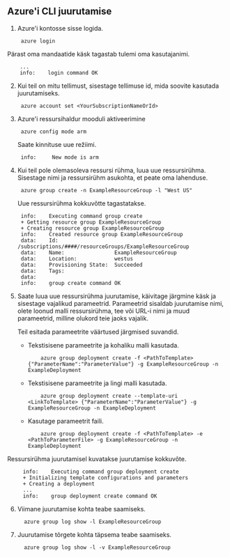 ## <a name="how-to-deploy-with-azure-cli"></a>Azure'i CLI juurutamise

1. Azure'i kontosse sisse logida.

        azure login

  Pärast oma mandaatide käsk tagastab tulemi oma kasutajanimi.

        ...
        info:    login command OK

2. Kui teil on mitu tellimust, sisestage tellimuse id, mida soovite kasutada juurutamiseks.

        azure account set <YourSubscriptionNameOrId>

3. Azure'i ressursihaldur mooduli aktiveerimine

        azure config mode arm

   Saate kinnituse uue režiimi.

        info:     New mode is arm

4. Kui teil pole olemasoleva ressursi rühma, luua uue ressursirühma. Sisestage nimi ja ressursirühm asukohta, et peate oma lahenduse.

        azure group create -n ExampleResourceGroup -l "West US"

   Uue ressursirühma kokkuvõtte tagastatakse.

        info:    Executing command group create
        + Getting resource group ExampleResourceGroup
        + Creating resource group ExampleResourceGroup
        info:    Created resource group ExampleResourceGroup
        data:    Id:                  /subscriptions/####/resourceGroups/ExampleResourceGroup
        data:    Name:                ExampleResourceGroup
        data:    Location:            westus
        data:    Provisioning State:  Succeeded
        data:    Tags:
        data:
        info:    group create command OK

5. Saate luua uue ressursirühma juurutamise, käivitage järgmine käsk ja sisestage vajalikud parameetrid. Parameetrid sisaldab juurutamise nimi, olete loonud malli ressursirühma, tee või URL-i nimi ja muud parameetrid, milline olukord teie jaoks vajalik.

   Teil esitada parameetrite väärtused järgmised suvandid.

   - Tekstisisene parameetrite ja kohaliku malli kasutada.

             azure group deployment create -f <PathToTemplate> {"ParameterName":"ParameterValue"} -g ExampleResourceGroup -n ExampleDeployment

   - Tekstisisene parameetrite ja lingi malli kasutada.

             azure group deployment create --template-uri <LinkToTemplate> {"ParameterName":"ParameterValue"} -g ExampleResourceGroup -n ExampleDeployment

   - Kasutage parameetrit faili.

             azure group deployment create -f <PathToTemplate> -e <PathToParameterFile> -g ExampleResourceGroup -n ExampleDeployment

  Ressursirühma juurutamisel kuvatakse juurutamise kokkuvõte.

         info:    Executing command group deployment create
         + Initializing template configurations and parameters
         + Creating a deployment
         ...
         info:    group deployment create command OK


6. Viimane juurutamise kohta teabe saamiseks.

         azure group log show -l ExampleResourceGroup

7. Juurutamise tõrgete kohta täpsema teabe saamiseks.

         azure group log show -l -v ExampleResourceGroup
